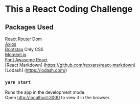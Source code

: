 # This a React Coding Challenge

## Packages Used

[React Router Dom](https://www.npmjs.com/package/react-router-dom) <br/>
[Axios](https://github.com/axios/axios) <br/>
[Bootstap](https://getbootstrap.com/) Only CSS<br/>
[Moment.js](https://momentjs.com/)<br/>
[Font Awasome React](https://fontawesome.com/how-to-use/on-the-web/using-with/react)<br/>
[React Markdown] (https://github.com/rexxars/react-markdown)<br/>
[Lodash] (https://lodash.com/)

### `yarn start`

Runs the app in the development mode.<br />
Open [http://localhost:3000](http://localhost:3000) to view it in the browser.


